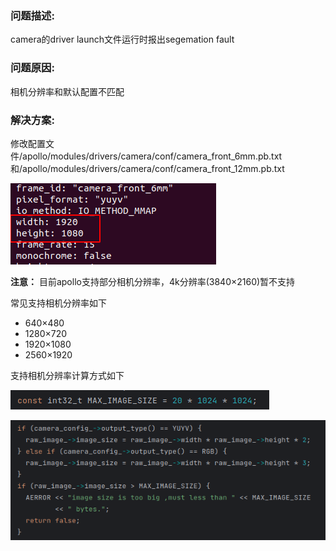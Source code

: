 ### 问题描述:

camera的driver launch文件运行时报出segemation fault

### 问题原因:

相机分辨率和默认配置不匹配

### 解决方案:

修改配置文件/apollo/modules/drivers/camera/conf/camera_front_6mm.pb.txt和/apollo/modules/drivers/camera/conf/camera_front_12mm.pb.txt

![](images/camera_conf.png)

**注意：** 目前apollo支持部分相机分辨率，4k分辨率(3840×2160)暂不支持

常见支持相机分辨率如下

- 640×480
- 1280×720
- 1920×1080
- 2560×1920

支持相机分辨率计算方式如下

![](images/camera_max_size.png)

![](images/camera_usage.png)
